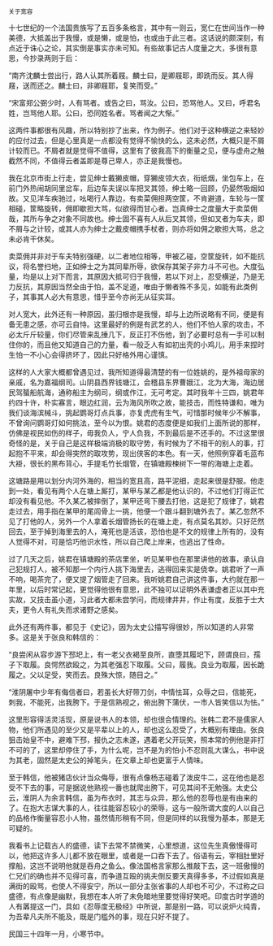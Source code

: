     关于宽容 

   十七世纪的一个法国贵族写了五百多条格言，其中有一则云，宽仁在世间当作一种美德，大抵盖出于我慢，或是懒，或是怕，也或由于此三者。这话说的颇深刻，有点近于诛心之论，其实倒是事实亦未可知。有些故事记古人度量之大，多很有意思，今抄录两则于后：

   “南齐沈麟士尝出行，路人认其所着屐。麟士曰，是卿屐耶，即跣而反。其人得屐，送而还之。麟士曰，非卿屐耶，复笑而受。”

   “宋富郑公弼少时，人有骂者。或告之曰，骂汝。公曰，恐骂他人。又曰，呼君名姓，岂骂他人耶。公曰，恐同姓名者。骂者闻之大惭。”

   这两件事都很有风趣，所以特别抄了出来，作为例子。他们对于这种横逆之来轻妙的应付过去，但是心里真是一点都没有觉得不愉快的么，这未必然，大概只是不屑计较而已。不屑者就是觉得不值得，这里有了彼我高下的衡量之见，便与虚舟之触截然不同，不值得云者盖即是尊己卑人，亦正是我慢也。

   我在北京市街上行走，尝见绅士戴獭皮帽，穿獭皮领大衣，衔纸烟，坐包车上，在前门外热闹胡同里岔车，后边车夫误以车把叉其领，绅士略一回顾，仍晏然吸烟如故。又见洋车疾驰过，吆喝行人靠边，有卖菜佣担两空筐，不肯避道，车轮与一筐相碰，筐略旋转，佣即歇担大骂，似欲得而甘心者。岂真绅士之度量大于卖菜佣哉，其所与争之对象不同故也。绅士固不喜有人从后叉其领，但如叉者为车夫，即不屑与之计较，或其人亦为绅士之戴皮帽携手杖者，则亦将如佣之歇担大骂，总之未必肯干休矣。

   卖菜佣并非对于车夫特别强硬，以二者地位相等，甲被乙碰，空筐旋转，如不能抗议，将名誉扫地，正如绅士之为其同辈所辱，欲保存其架子非力斗不可也。大度弘量，均是以上对下而言，其原因大抵可归于我慢，若以下对上，忍受横逆，乃是无力反抗，其原因当然全由于怕，盖不足道，唯由于懒者殊不多见，如能有此类例子，其事其人必大有意思，惜乎至今亦尚无从征实耳。

   对人宽大，此外还有一种原因，虽归根亦是我慢，却与上边所说略有不同，便是有备无患之感，亦可云自恃。这里最好的例是有武艺的人，他们不怕人家的攻击，不必太斤斤较量，你们尽管来乱捶几下，反正打不伤他，到了必要时总有一手可以制住你的，而且他又知道自己的力量，看一般乏人有如初出壳的小鸡儿，用手来捏时生怕一不小心会得挤坏了，因此只好格外用心谨慎。

   这样的人大家大概都曾遇见过，我所知道得最清楚的有一位姓姚的，是外祖母家的亲戚，名为嘉福纲司。山阴县西界钱塘江，会稽县东界曹娥江，北为大海，海边居民驾蜑船航海，通称船主为纲司，纲或作江，无可考定。其时我年十三四，姚君年约四十许，朴实寡言，眼边红润，云为海风所吹之故，能技击，而性特谦和，唯为我们谈海滨械斗，挑起鹦哥灯点兵事，亦复虎虎有生气，可惜那时候年少不解事，不曾询问鹦哥灯如何挑法，至今以为恨。姚君的态度便是如我们上面所说的那样，仿佛是视民如伤的样子，毋我负人，宁人负我，不到最后是不还手的。不过这里很奇怪的是，关于自己是这样极端消极的取守势，有时候为了不相干的别人的事，打起抱不平来，却会得突然的取攻势，现出侠客的本色。有一天，他照例穿着毛蓝布大褂，很长的黑布背心，手提毛竹长烟管，在镇塘殿楝树下一带的海塘上走着。

   这塘路是用以划分内河外海的，相当的宽且高，路平泥细，走起来很是舒服。他走到一处，看见有两个人在塘上厮打，某甲与某乙都是他认识的，不过他们打得正忙却没有看见他。不久某乙被摔倒了，某甲还弯下腰去打他，这是犯了规律了，姚君走过去，用手指在某甲的尾闾骨上一挑，他便一个跟斗翻到塘外去了。某乙忽然不见了打他的人，另外一个人拿着长烟管扬长的在塘上走，有点莫名其妙。只好茫然回去，至于掉到海里去的人，淹死也是活该，恐怕也是不文的规律上所有的，没有人觉得不对，可是恰巧他识水性，所以自己爬上岸来，也逃出了性命。

   过了几天之后，姚君在镇塘殿的茶店里坐，听见某甲也在那里讲他的故事，承认自己犯规打人，被不知那一个内行人挑下海里去，逃得回来实是侥幸。姚君听了一声不响，喝茶完了，便又提了烟管走了回来。我听姚君自己讲这件事，大约就在那一年里，以后时常记起，更觉得他很有意思，此不独可以证明外表谦虚者正以其中充实故，又技击虽小道，习此者大都未尝学问，而规律井井，作止有度，反胜于士大夫，更令人有礼失而求诸野之感矣。

   此外还有两件事，都见于《史记》，因为太史公描写得很妙，所以知道的人非常多。这是关于张良和韩信的：

   “良尝闲从容步游下邳圯上，有一老父衣褐至良所，直堕其履圯下，顾谓良曰，孺子下取履。良愕然欲殴之，为其老强忍下取履。父曰，履我。良业为取履，因长跪履之。父以足受，笑而去。良殊大惊，随目之。”

   “淮阴屠中少年有侮信者曰，若虽长大好带刀剑，中情怯耳，众辱之曰，信能死，刺我，不能死，出我胯下。于是信熟视之，俯出胯下蒲伏，一市人皆笑信以为怯。”

   这里形容得活灵活现，原是说书人的本领，却也很合情理的。张韩二君不是儒家人物，他们所遇见的至少又是平辈以上的人，却也这么忍受了，大概别有理由。张良狙击始皇不中，避难下邳，报仇之志未遂，遇着老父开玩笑，照本常的例他是非打不可的了，这里却停住了手，为什么呢，岂不是为的怕小不忍则乱大谋么，书中说为其老，固然是太史公的掉笔头，在文章上却也更富于人情味。

   至于韩信，他被猪店伙计当众侮辱，很有点像杨志碰着了泼皮牛二，这在他也是忍受不下去的事，可是据说他熟视一番也就爬出胯下，可见其间不无勉强。太史公云，淮阴人为余言韩信，虽为布衣时，其志与众异，那么他的忍辱也是有由来的了。在抱大志谋大事的人，往往能容忍较小的荣辱，这与一般所谓大度的人以自己的品格作衡量容忍小人物，虽然情形稍有不同，但是同样的以我慢为基本，那是无可疑的。

   我看书上记载古人的盛德，读下去常不禁微笑，心里想道，这位先生真傲慢得可以，他把这许多人儿都不放在眼里，或者是一口吞下去了。俗语有云，宰相肚里好撑船，这岂不说明他就是吞舟之鱼么。像法国格言家那么推敲下去，这一班傲慢的仁兄们的确也并不见得可喜，而争道互殴的挑夫倒反要天真得多多，不过假如真是满街的殴骂，也使人不得安宁，所以一部分主张省事的人却也不可少，不过称之曰盛德，有点像是幽默，我想在本人听了未免暗地里要觉得好笑吧。印度古时学道的人有羼提这一门，具如《忍辱度无极经》中所说，那是别一路，可以说炉火纯青，为吾辈凡夫所不能及，既是门槛外的事，现在只好不提了。

   民国三十四年一月，小寒节中。

